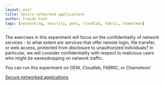 ```yaml
---
layout: post
title: Secure networked applications
author: Fraida Fund
tags: [networking, security, geni, cloudlab, fabric, chameleon]
---
```



The exercises in this experiment will focus on the confidentiality of network services - to what extent are services that offer remote login, file transfer, or web access, protected from disclosure to unauthorized individuals? In particular, we will consider confidentiality with respect to malicious users who might be eavesdropping on network traffic.


You can run this experiment on GENI, Cloudlab, FABRIC, or Chameleon!

[Secure networked applications](https://witestlab.poly.edu/blog/secure-networked-applications/)





